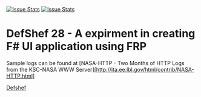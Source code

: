 [![Issue Stats](http://issuestats.com/github/mintyben/defshef-28/badge/issue)](http://issuestats.com/github/mintyben/defshef-28)
[![Issue Stats](http://issuestats.com/github/mintyben/defshef-28/badge/pr)](http://issuestats.com/github/mintyben/defshef-28)

# DefShef 28 - A expirment in creating F&#35; UI application using FRP

Sample logs can be found at [NASA-HTTP - Two Months of HTTP Logs from the KSC-NASA WWW Server][http://ita.ee.lbl.gov/html/contrib/NASA-HTTP.html]

[Defshef](https://defshef.github.io/)
